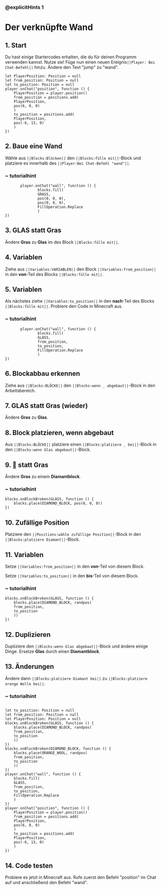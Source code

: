 ### @explicitHints 1

# Der verknüpfte Wand

## 1. Start
Du hast einige Startercodes erhalten, die du für deinen Programm verwenden kannst. Nutze sie!
Füge nun einen neuen Ereignis``||Player: Bei Chat-Befehl||`` hinzu. Ändere den Text "jump" zu "wand".

```template
let PlayerPosition: Position = null
let from_position: Position = null
let to_position: Position = null
player.onChat("position", function () {
    PlayerPosition = player.position()
    from_position = positions.add(
    PlayerPosition,
    pos(6, 0, 0)
    )
    to_position = positions.add(
    PlayerPosition,
    pos(-6, 13, 0)
    )
})
```

## 2. Baue eine Wand
Wähle aus ``||Blocks:Blöcken||`` den ``||Blocks:fülle mit||``-Block und platziere es innerhalb des ``||Player:Bei Chat-Befehl "wand"||``.

### ~ tutorialhint
 ```blocks
        player.onChat("wall", function () {
                blocks.fill(
                GRASS,
                pos(0, 0, 0),
                pos(0, 0, 0),
                FillOperation.Replace
                )
})
```

## 3. GLAS statt Gras
Ändere **Gras** zu **Glas** im des Block ``||Blocks:fülle mit||``.

## 4. Variablen
Ziehe aus ``||Variables:VARIABLEN||`` den Block ``||Variables:from_position||``  in den **von**-Teil des Blocks ``||Blocks:fülle mit||``.

## 5. Variablen
Als nächstes ziehe ``||Variables:to_position||`` in den **nach**-Teil des Blocks ``||Blocks:fülle mit||``. Probiere den Code in Minecraft aus.

### ~ tutorialhint
 ```blocks
        player.onChat("wall", function () {
                blocks.fill(
                GLASS,
                from_position,
                to_position,
                FillOperation.Replace
                )
})
```

## 6. Blockabbau erkennen
Ziehe aus ``||Blocks:BLÖCKE||`` den ``||Blocks:wenn _ abgebaut||``-Block in den Arbeitsbereich.

## 7. GLAS statt Gras (wieder)
Ändere **Gras** zu **Glas**.

## 8. Block platzieren, wenn abgebaut
Aus ``||Blocks:BLÖCKE||`` platziere einen ``||Blocks:platziere _ bei||``-Block in den ``||Blocks:wenn Glas abgebaut||``-Block.

## 9. 💎 statt Gras
Ändere **Gras** zu einem **Diamantblock**.

### ~ tutorialhint
```blocks
blocks.onBlockBroken(GLASS, function () {
    blocks.place(DIAMOND_BLOCK, pos(0, 0, 0))
})
```
## 10. Zufällige Position
Platziere den ``||Positions:wähle zufällige Position||``-Block in den ``||Blocks:platziere Diamant||``-Block.

## 11. Variablen
Setze ``||Variables:from_position||`` in den **von**-Teil von diesem Block.

Setze ``||Variables:to_position||`` in den **bis**-Teil von diesem Block.

### ~ tutorialhint
```blocks
blocks.onBlockBroken(GLASS, function () {
    blocks.place(DIAMOND_BLOCK, randpos(
    from_position,
    to_position
    ))
})
```

## 12. Duplizieren
Dupliziere den ``||Blocks:wenn Glas abgebaut||``-Block und ändere einige Dinge.
Ersetze **Glas** durch einen **Diamantblock**.

## 13. Änderungen
Ändere dann ``||Blocks:platziere Diamant bei||`` zu ``||Blocks:platziere orange Wolle bei||``.

### ~ tutorialhint

```blocks

let to_position: Position = null
let from_position: Position = null
let PlayerPosition: Position = null
blocks.onBlockBroken(GLASS, function () {
    blocks.place(DIAMOND_BLOCK, randpos(
    from_position,
    to_position
    ))
})
blocks.onBlockBroken(DIAMOND_BLOCK, function () {
    blocks.place(ORANGE_WOOL, randpos(
    from_position,
    to_position
    ))
})
player.onChat("wall", function () {
    blocks.fill(
    GLASS,
    from_position,
    to_position,
    FillOperation.Replace
    )
})
player.onChat("position", function () {
    PlayerPosition = player.position()
    from_position = positions.add(
    PlayerPosition,
    pos(6, 0, 0)
    )
    to_position = positions.add(
    PlayerPosition,
    pos(-6, 13, 0)
    )
})
```
## 14. Code testen
Probiere es jetzt in Minecraft aus.
Rufe zuerst den Befehl "position" im Chat auf und anschließend den Befehl "wand".